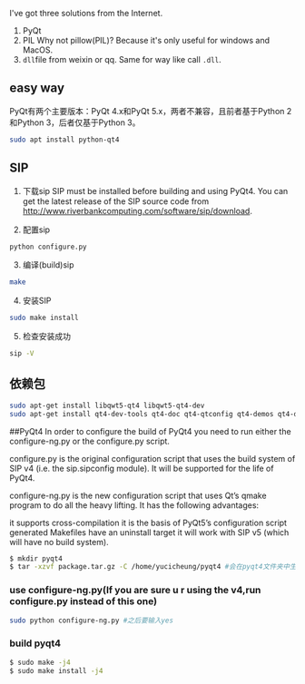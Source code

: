 I've got three solutions from the Internet.
1. PyQt
2. PIL
Why not pillow(PIL)? Because it's only useful for windows and MacOS.
3. `dll`file from weixin or qq.
Same for way like call `.dll`.
## easy way 
PyQt有两个主要版本：PyQt 4.x和PyQt 5.x，两者不兼容，且前者基于Python 2和Python 3，后者仅基于Python 3。
```bash
sudo apt install python-qt4
```

## SIP
1. 下载sip
SIP must be installed before building and using PyQt4. You can get the latest release of the SIP source code from http://www.riverbankcomputing.com/software/sip/download.

2. 配置sip
```bash
python configure.py
```

3. 编译(build)sip
```bash
make
```

4. 安装SIP
```bash
sudo make install
```

5. 检查安装成功
```bash
sip -V
```

## 依赖包
```bash
sudo apt-get install libqwt5-qt4 libqwt5-qt4-dev
sudo apt-get install qt4-dev-tools qt4-doc qt4-qtconfig qt4-demos qt4-designer
```

##PyQt4
In order to configure the build of PyQt4 you need to run either the configure-ng.py or the configure.py script.

configure.py is the original configuration script that uses the build system of SIP v4 (i.e. the sip.sipconfig module). It will be supported for the life of PyQt4.

configure-ng.py is the new configuration script that uses Qt’s qmake program to do all the heavy lifting. It has the following advantages:

it supports cross-compilation
it is the basis of PyQt5’s configuration script
generated Makefiles have an uninstall target
it will work with SIP v5 (which will have no build system).

```bash
$ mkdir pyqt4
$ tar -xzvf package.tar.gz -C /home/yucicheung/pyqt4 #会在pyqt4文件夹中生成一个压缩文件名字一致的文件夹
```

### use configure-ng.py(If you are sure u r using the v4,run configure.py instead of this one)
```bash
sudo python configure-ng.py #之后要输入yes
```
### build pyqt4
```bash
$ sudo make -j4
$ sudo make install -j4
```
